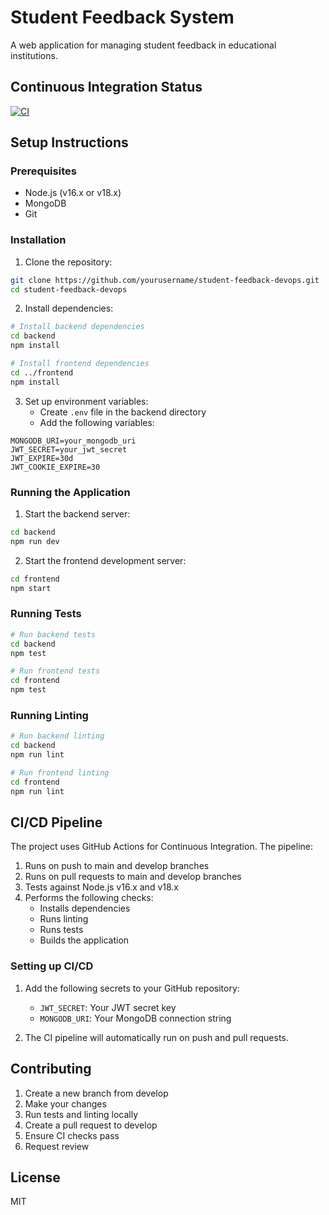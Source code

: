 # Student Feedback System

A web application for managing student feedback in educational institutions.

## Continuous Integration Status

[![CI](https://github.com/yourusername/student-feedback-devops/actions/workflows/ci.yml/badge.svg)](https://github.com/yourusername/student-feedback-devops/actions/workflows/ci.yml)

## Setup Instructions

### Prerequisites

- Node.js (v16.x or v18.x)
- MongoDB
- Git

### Installation

1. Clone the repository:
```bash
git clone https://github.com/yourusername/student-feedback-devops.git
cd student-feedback-devops
```

2. Install dependencies:
```bash
# Install backend dependencies
cd backend
npm install

# Install frontend dependencies
cd ../frontend
npm install
```

3. Set up environment variables:
   - Create `.env` file in the backend directory
   - Add the following variables:
```env
MONGODB_URI=your_mongodb_uri
JWT_SECRET=your_jwt_secret
JWT_EXPIRE=30d
JWT_COOKIE_EXPIRE=30
```

### Running the Application

1. Start the backend server:
```bash
cd backend
npm run dev
```

2. Start the frontend development server:
```bash
cd frontend
npm start
```

### Running Tests

```bash
# Run backend tests
cd backend
npm test

# Run frontend tests
cd frontend
npm test
```

### Running Linting

```bash
# Run backend linting
cd backend
npm run lint

# Run frontend linting
cd frontend
npm run lint
```

## CI/CD Pipeline

The project uses GitHub Actions for Continuous Integration. The pipeline:

1. Runs on push to main and develop branches
2. Runs on pull requests to main and develop branches
3. Tests against Node.js v16.x and v18.x
4. Performs the following checks:
   - Installs dependencies
   - Runs linting
   - Runs tests
   - Builds the application

### Setting up CI/CD

1. Add the following secrets to your GitHub repository:
   - `JWT_SECRET`: Your JWT secret key
   - `MONGODB_URI`: Your MongoDB connection string

2. The CI pipeline will automatically run on push and pull requests.

## Contributing

1. Create a new branch from develop
2. Make your changes
3. Run tests and linting locally
4. Create a pull request to develop
5. Ensure CI checks pass
6. Request review

## License

MIT 
